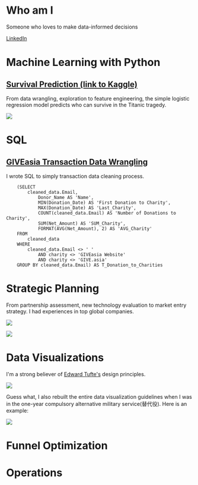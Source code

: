 # Who am I

Someone who loves to make data-informed decisions 

[LinkedIn](https://www.linkedin.com/in/lukehcliu/)

# Machine Learning with Python

## [Survival Prediction (link to Kaggle)](https://www.kaggle.com/skywalkerhc/titanic/machine-learning-for-survival-prediction-2)
From data wrangling, exploration to feature engineering, the simple logistic regression model predicts who can survive in the Titanic tragedy.

![](https://github.com/LukeHC/The-Quantitative-Decision/raw/master/Kaggle/Coefficient%20Est.png)

# SQL

## [GIVEasia Transaction Data Wrangling](https://github.com/LukeHC/The-Quantitative-Decision/tree/master/GIVEasia-transaction-data-wrangling)
I wrote SQL to simply transaction data cleaning process.
```
    (SELECT 
        cleaned_data.Email,
            Donor_Name AS 'Name',
            MIN(Donation_Date) AS 'First Donation to Charity',
            MAX(Donation_Date) AS 'Last_Charity',
            COUNT(cleaned_data.Email) AS 'Number of Donations to Charity',
            SUM(Net_Amount) AS 'SUM_Charity',
            FORMAT(AVG(Net_Amount), 2) AS 'AVG_Charity'
    FROM
        cleaned_data
    WHERE
        cleaned_data.Email <> ' '
            AND charity <> 'GIVEasia Website'
            AND charity <> 'GIVE.asia'
    GROUP BY cleaned_data.Email) AS T_Donation_to_Charities
```

# Strategic Planning

From partnership assessment, new technology evaluation to market entry strategy. I had experiences in top global companies.

![](https://github.com/LukeHC/The-Quantitative-Decision/raw/master/Strategic%20Planning/1.png)


![](https://github.com/LukeHC/The-Quantitative-Decision/raw/master/Strategic%20Planning/2.png)

# Data Visualizations
I'm a strong believer of [Edward Tufte's](https://en.wikipedia.org/wiki/Edward_Tufte) design principles.

![](https://github.com/LukeHC/The-Quantitative-Decision/raw/master/GIVEasia-transaction-data-wrangling/Average%20conversion%20rate.png)

Guess what, I also rebuilt the entire data visualization guidelines when I was in the one-year compulsory alternative military service(替代役). Here is an example:

![](https://github.com/LukeHC/The-Quantitative-Decision/raw/master/Data%20Visualization/Before_After.png)

# Funnel Optimization

# Operations



